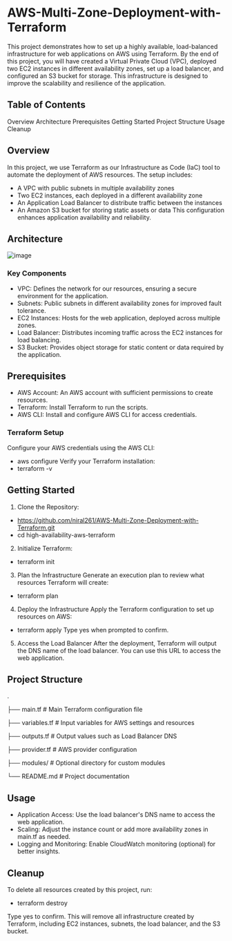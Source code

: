 # AWS-Multi-Zone-Deployment-with-Terraform

This project demonstrates how to set up a highly available, load-balanced infrastructure for web applications on AWS using Terraform. By the end of this project, you will have created a Virtual Private Cloud (VPC), deployed two EC2 instances in different availability zones, set up a load balancer, and configured an S3 bucket for storage. This infrastructure is designed to improve the scalability and resilience of the application.

## Table of Contents
Overview
Architecture
Prerequisites
Getting Started
Project Structure
Usage
Cleanup


## Overview
In this project, we use Terraform as our Infrastructure as Code (IaC) tool to automate the deployment of AWS resources. The setup includes:
* A VPC with public subnets in multiple availability zones
* Two EC2 instances, each deployed in a different availability zone
* An Application Load Balancer to distribute traffic between the instances
* An Amazon S3 bucket for storing static assets or data
This configuration enhances application availability and reliability.

## Architecture

![image](https://github.com/user-attachments/assets/2992f944-5dd4-4723-91b8-907f5d3cb79d)

### Key Components
* VPC: Defines the network for our resources, ensuring a secure environment for the application.
* Subnets: Public subnets in different availability zones for improved fault tolerance.
* EC2 Instances: Hosts for the web application, deployed across multiple zones.
* Load Balancer: Distributes incoming traffic across the EC2 instances for load balancing.
* S3 Bucket: Provides object storage for static content or data required by the application.

## Prerequisites
* AWS Account: An AWS account with sufficient permissions to create resources.
* Terraform: Install Terraform to run the scripts.
* AWS CLI: Install and configure AWS CLI for access credentials.

### Terraform Setup
Configure your AWS credentials using the AWS CLI:
  - aws configure
Verify your Terraform installation:
  - terraform -v

## Getting Started
1. Clone the Repository: 
  - https://github.com/niral261/AWS-Multi-Zone-Deployment-with-Terraform.git
  - cd high-availability-aws-terraform
2. Initialize Terraform:
  - terraform init
3. Plan the Infrastructure Generate an execution plan to review what resources Terraform will create:
  - terraform plan
4. Deploy the Infrastructure Apply the Terraform configuration to set up resources on AWS:
  - terraform apply
Type yes when prompted to confirm.
5. Access the Load Balancer After the deployment, Terraform will output the DNS name of the load balancer. You can use this URL to access the web application.

## Project Structure
.

├── main.tf               # Main Terraform configuration file

├── variables.tf          # Input variables for AWS settings and resources

├── outputs.tf            # Output values such as Load Balancer DNS

├── provider.tf           # AWS provider configuration

├── modules/              # Optional directory for custom modules

└── README.md             # Project documentation

## Usage
* Application Access: Use the load balancer's DNS name to access the web application.
* Scaling: Adjust the instance count or add more availability zones in main.tf as needed.
* Logging and Monitoring: Enable CloudWatch monitoring (optional) for better insights.

## Cleanup
To delete all resources created by this project, run:
  - terraform destroy

Type yes to confirm. This will remove all infrastructure created by Terraform, including EC2 instances, subnets, the load balancer, and the S3 bucket.
